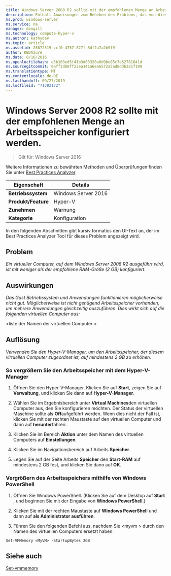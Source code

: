 ```yaml
---
title: Windows Server 2008 R2 sollte mit der empfohlenen Menge an Arbeitsspeicher konfiguriert werden.
description: Enthält Anweisungen zum Beheben des Problems, das von dieser Best Practices Analyzer Regel gemeldet wird.
ms.prod: windows-server
ms.service: na
manager: dongill
ms.technology: compute-hyper-v
ms.author: kathydav
ms.topic: article
ms.assetid: 26872519-ccf0-4757-827f-8df2a7a2b9f9
author: KBDAzure
ms.date: 8/16/2016
ms.openlocfilehash: e5b103ed5f41b3d63320a0d9be85c7e52781041d
ms.sourcegitcommit: 6aff3d88ff22ea141a6ea6572a5ad8dd6321f199
ms.translationtype: MT
ms.contentlocale: de-DE
ms.lasthandoff: 09/27/2019
ms.locfileid: "71393172"
---
```

# <a name="windows-server-2008-r2-should-be-configured-with-the-recommended-amount-of-memory"></a>Windows Server 2008 R2 sollte mit der empfohlenen Menge an Arbeitsspeicher konfiguriert werden.

>Gilt für: Windows Server 2016

Weitere Informationen zu bewährten Methoden und Überprüfungen finden Sie unter [Best Practices Analyzer](https://go.microsoft.com/fwlink/?LinkId=122786).  
  
|Eigenschaft|Details|  
|-|-|  
|**Betriebssystem**|Windows Server 2016|  
|**Produkt/Feature**|Hyper-V|  
|**Zunehmen**|Warnung|  
|**Kategorie**|Konfiguration|  
  
In den folgenden Abschnitten gibt kursiv formatics den UI-Text an, der im Best Practices Analyzer Tool für dieses Problem angezeigt wird.  
  
## <a name="issue"></a>Problem  
  
*Ein virtueller Computer, auf dem Windows Server 2008 R2 ausgeführt wird, ist mit weniger als der empfohlene RAM-Größe (2 GB) konfiguriert.*  
  
## <a name="impact"></a>Auswirkungen  
  
*Das Gast Betriebssystem und Anwendungen funktionieren möglicherweise nicht gut. Möglicherweise ist nicht genügend Arbeitsspeicher vorhanden, um mehrere Anwendungen gleichzeitig auszuführen. Dies wirkt sich auf die folgenden virtuellen Computer aus:*  
  
\<liste der Namen der virtuellen Computer >  
  
## <a name="resolution"></a>Auflösung  
  
*Verwenden Sie den Hyper-V-Manager, um den Arbeitsspeicher, der diesem virtuellen Computer zugeordnet ist, auf mindestens 2 GB zu erhöhen.*  
  
### <a name="to-increase-the-memory-using-hyper-v-manager"></a>So vergrößern Sie den Arbeitsspeicher mit dem Hyper-V-Manager  
  
1.  Öffnen Sie den Hyper-V-Manager. Klicken Sie auf **Start**, zeigen Sie auf **Verwaltung**, und klicken Sie dann auf **Hyper-V-Manager**.  
  
2.  Wählen Sie im Ergebnisbereich unter **Virtual Machines**den virtuellen Computer aus, den Sie konfigurieren möchten. Der Status der virtuellen Maschine sollte als **Off**aufgeführt werden. Wenn dies nicht der Fall ist, klicken Sie mit der rechten Maustaste auf den virtuellen Computer und dann auf **herunter**fahren.  
  
3.  Klicken Sie im Bereich **Aktion** unter dem Namen des virtuellen Computers auf **Einstellungen**.  
  
4.  Klicken Sie im Navigationsbereich auf Arbeits **Speicher**.  
  
5.  Legen Sie auf der Seite Arbeits **Speicher** den **Start-RAM** auf mindestens 2 GB fest, und klicken Sie dann auf **OK**.  
  
### <a name="increase-the-memory-using-windows-powershell"></a>Vergrößern des Arbeitsspeichers mithilfe von Windows PowerShell  
  
1.  Öffnen Sie Windows PowerShell. (Klicken Sie auf dem Desktop auf **Start** , und beginnen Sie mit der Eingabe von **Windows PowerShell**.)  
  
2.  Klicken Sie mit der rechten Maustaste auf **Windows PowerShell** und dann auf **als Administrator ausführen**.  
  
3.  Führen Sie den folgenden Befehl aus, nachdem Sie \<myvm > durch den Namen des virtuellen Computers ersetzt haben:  
  
```  
Set-VMMemory <MyVM> -StartupBytes 2GB  
```  
  
## <a name="see-also"></a>Siehe auch  
[Set-vmmemory](https://technet.microsoft.com/library/hh848572.aspx)  
  


